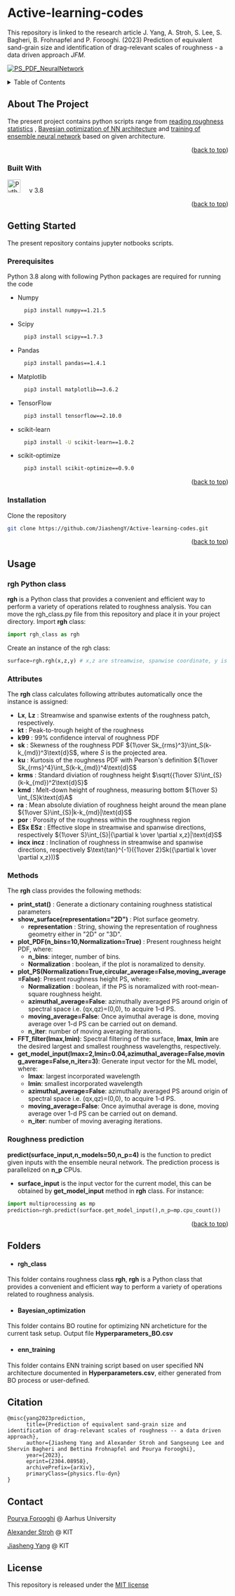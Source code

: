 <a name="readme-top"></a>

# Active-learning-codes
This repository is linked to the research article J. Yang, A. Stroh, S. Lee, S. Bagheri, B. Frohnapfel and P. Forooghi. (2023) Prediction of equivalent sand-grain size and identification of drag-relevant scales of roughness - a data driven approach <em>JFM</em>.

[![PS_PDF_NeuralNetwork](0_assets/NN.PNG)](https://arxiv.org/abs/2304.08958)

<!-- TABLE OF CONTENTS -->
<details>
  <summary>Table of Contents</summary>
  <ol>
    <li>
      <a href="#about-the-project">About The Project</a>
            <ul>
        <li><a href="#built-with">Built With</a></li>
      </ul>
    </li>
    <li>
      <a href="#getting-started">Getting Started</a>
      <ul>
        <li><a href="#prerequisites">Prerequisites</a></li>
        <li><a href="#installation">Installation</a></li>
      </ul>
    </li>
    <li><a href="#usage">Usage</a></li>
    <li><a href="#Folders">Folders</a></li>
    <li><a href="#citation">Citation</a></li>
    <li><a href="#contact">Contact</a></li>
    <li><a href="#license">License</a></li>
  </ol>
</details>

<!-- ABOUT THE PROJECT -->
## About The Project
The present project contains python scripts range from [reading roughness statistics](#rgh_category)
,  [Bayesian optimization of NN architecture](#Bayesian_optimization) and [training of ensemble neural network](#enn_training) based on given architecture.



<p align="right">(<a href="#readme-top">back to top</a>)</p>


### Built With

<img src="https://raw.githubusercontent.com/devicons/devicon/master/icons/python/python-original.svg" width="30" height="30" title="Python"/>  &nbsp; &nbsp; v 3.8

<p align="right">(<a href="#readme-top">back to top</a>)</p>



<!-- GETTING STARTED -->

## Getting Started
The present repository contains jupyter notbooks scripts.

### Prerequisites

Python 3.8 along with following Python packages are required for running the code

* Numpy
  ```bash
    pip3 install numpy==1.21.5
  ```
* Scipy
  ```bash
    pip3 install scipy==1.7.3
  ```

* Pandas
  ```bash
    pip3 install pandas==1.4.1
  ```

* Matplotlib
  ```bash
    pip3 install matplotlib==3.6.2
  ```

* TensorFlow
  ```bash
    pip3 install tensorflow==2.10.0
  ```

* scikit-learn
  ```bash
    pip3 install -U scikit-learn==1.0.2
  ```
* scikit-optimize
  ```bash
    pip3 install scikit-optimize==0.9.0
  ```

<p align="right">(<a href="#readme-top">back to top</a>)</p>

### Installation

Clone the repository
   ```sh
   git clone https://github.com/JiashengY/Active-learning-codes.git
  ```

<p align="right">(<a href="#readme-top">back to top</a>)</p>

<!-- USAGE EXAMPLES -->
## Usage
### rgh Python class
**rgh** is a Python class that provides a convenient and efficient way to perform a variety of operations related to roughness analysis.
You can move the rgh_class.py file from this repository and place it in your project directory. Import **rgh** class:
```python 
import rgh_class as rgh
```
Create an instance of the rgh class:
```python 
surface=rgh.rgh(x,z,y) # x,z are streamwise, spanwise coordinate, y is 2-D roughness map
```
### Attributes
The **rgh** class calculates following attributes automatically once the instance is assigned:
* **Lx**, **Lz** : Streamwise and spanwise extents of the roughness patch, respectively.
* **kt** : Peak-to-trough height of the roughness
* **k99** : 99% confidence interval of roughness PDF
* **sk** : Skewness of the roughness PDF ${1\over Sk_{rms}^3}\int_S(k-k_{md})^3\text{d}S$, where $S$ is the projected area.
* **ku** : Kurtosis of the roughness PDF with Pearson's definition ${1\over Sk_{rms}^4}\int_S(k-k_{md})^4\text{d}S$
* **krms** : Standard diviation of roughness height $\sqrt{{1\over S}\int_{S}(k-k_{md})^2\text{d}S}$
* **kmd** : Melt-down height of roughness, measuring bottom ${1\over S} \int_{S}k\text{d}A$
* **ra** : Mean absolute diviation of roughness height around the mean plane ${1\over S}\int_{S}|k-k_{md}|\text{d}S$
* **por** : Porosity of the roughness within the roughness region
* **ESx** **ESz** : Effective slope in streamwise and spanwise directions, respectively ${1\over S}\int_{S}|{\partial k \over \partial x,z}|\text{d}S$
* **incx** **incz** : Inclination of roughness in streamwise and spanwise directions, respectively $\text{tan}^{-1}({1\over 2}Sk({\partial k \over \partial x,z}))$
### Methods
The **rgh** class provides the following methods:
* **print_stat()** : Generate a dictionary containing roughness statistical parameters
* **show_surface(representation="2D")** : Plot surface geometry.
  * **representation** : String, showing the representation of roughness geometry either in "2D" or "3D".
* **plot_PDF(n_bins=10,Normalization=True)** : Present roughness height PDF, where:
  * **n_bins**: integer, number of bins. 
  * **Normalization** : boolean, if the plot is noramalized to density.
* **plot_PS(Normalization=True,circular_average=False,moving_average=False)**: Present roughness height PS, where:
  * **Normalization** : boolean, if the PS is noramalized with root-mean-square roughness height. 
  * **azimuthal_average=False**: azimuthally averaged PS around origin of spectral space i.e. (qx,qz)=(0,0), to acquire 1-d PS. 
  * **moving_average=False**: Once ayimuthal average is done, moving average over 1-d PS can be carried out on demand. 
  * **n_iter**: number of moving averaging iterations.
* **FFT_filter(lmax,lmin)**: Spectral filtering of the surface, **lmax**, **lmin** are the desired largest and smallest roughness wavelengths, respectively.
* **get_model_input(lmax=2,lmin=0.04,azimuthal_average=False,moving_average=False,n_iter=3)**: Generate input vector for the ML model, where:
  * **lmax**: largest incorporated wavelength
  * **lmin**: smallest incorporated wavelength
  * **azimuthal_average=False**: azimuthally averaged PS around origin of spectral space i.e. (qx,qz)=(0,0), to acquire 1-d PS. 
  * **moving_average=False**: Once ayimuthal average is done, moving average over 1-d PS can be carried out on demand. 
  * **n_iter**: number of moving averaging iterations.

### Roughness prediction
**predict(surface_input,n_models=50,n_p=4)** is the function to predict given inputs with the ensemble neural network. The prediction process is parallelized on **n_p** CPUs.
* **surface_input** is the input vector for the current model, this can be obtained by **get_model_input** method in **rgh** class. For instance:

```python
import multiprocessing as mp
prediction=rgh.predict(surface.get_model_input(),n_p=mp.cpu_count())
```

<p align="right">(<a href="#readme-top">back to top</a>)</p>

<!-- Folders -->
## Folders

* #### rgh_class 
This folder contains roughness class **rgh**, **rgh** is a Python class that provides a convenient and efficient way to perform a variety of operations related to roughness analysis.
* #### Bayesian_optimization
This folder contains BO routine for optimizing NN archeticture for the current task setup. Output file <strong>Hyperparameters_BO.csv</strong>
* #### enn_training
This folder contains ENN training script based on  user specified NN architecture documented in <strong>Hyperparameters.csv</strong>, either generated from BO process or user-defined.


<!-- ciation-->
## Citation

```
@misc{yang2023prediction,
      title={Prediction of equivalent sand-grain size and identification of drag-relevant scales of roughness -- a data driven approach}, 
      author={Jiasheng Yang and Alexander Stroh and Sangseung Lee and Shervin Bagheri and Bettina Frohnapfel and Pourya Forooghi},
      year={2023},
      eprint={2304.08958},
      archivePrefix={arXiv},
      primaryClass={physics.flu-dyn}
}
```

<!-- contact -->
## Contact
[Pourya Forooghi](https://pure.au.dk/portal/en/persons/pourya-forooghi(22c2cfbf-081f-4494-b545-45ef29ae5d0f).html) @ Aarhus University

[Alexander Stroh](https://www.istm.kit.edu/558_522.php) @ KIT

[Jiasheng Yang](https://www.istm.kit.edu/558_1459.php) @ KIT
<!-- license -->
## License

This repository is released under the [MIT license](https://choosealicense.com/licenses/mit/)



